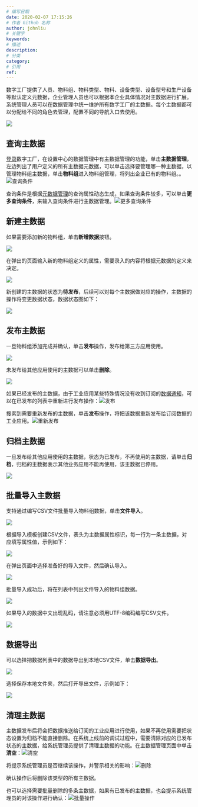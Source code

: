 ```yaml
---
# 编写日期
date: 2020-02-07 17:15:26
# 作者 Github 名称
author: johnliu
# 关键字
keywords:
# 描述
description:
# 分类
category: 
# 引用
ref:
---
```


数字工厂提供了人员、物料组、物料类型、物料、设备类型、设备型号和生产设备等默认定义元数据，企业管理人员也可以根据本企业具体情况对主数据进行扩展。系统管理人员可以在数据管理中统一维护所有数字工厂的主数据。每个主数据都可以分配给不同的角色去管理，配置不同的导航入口去使用。

![](https://static-aliyun-doc.oss-accelerate.aliyuncs.com/assets/img/zh-CN/9808359951/p74705.png)

## 查询主数据

[登录](https://help.aliyun.com/document_detail/126840.htm#section-9jj-o1j-jok)数字工厂，在设置中心的数据管理中有主数据管理的功能，单击**主数据管理**，左边列出了用户定义的所有主数据元数据，可以单击选择要管理哪一种主数据，以管理物料组主数据，单击**物料组**进入物料组管理，将列出企业已有的物料组。。![查询条件](https://static-aliyun-doc.oss-accelerate.aliyuncs.com/assets/img/zh-CN/9295577061/p198957.png)

查询条件是根据[元数据管理](https://help.aliyun.com/document_detail/126855.htm#section-gac-da1-uv1)的查询属性动态生成，如果查询条件较多，可以单击**更多查询条件**，来输入查询条件进行主数据管理。![更多查询条件](https://static-aliyun-doc.oss-accelerate.aliyuncs.com/assets/img/zh-CN/0395577061/p198958.png)

## 新建主数据

如果需要添加新的物料组，单击**新增数据**按钮。

![](https://static-aliyun-doc.oss-accelerate.aliyuncs.com/assets/img/zh-CN/9808359951/p53469.png)

在弹出的页面输入新的物料组定义的属性，需要录入的内容将根据元数据的定义来决定。

![](https://static-aliyun-doc.oss-accelerate.aliyuncs.com/assets/img/zh-CN/9808359951/p53470.png)

新创建的主数据的状态为**待发布**，后续可以对每个主数据做对应的操作，主数据的操作将变更数据状态，数据状态图如下：

![](https://static-aliyun-doc.oss-accelerate.aliyuncs.com/assets/img/zh-CN/9808359951/p74703.png)

## 发布主数据

一旦物料组添加完成并确认，单击**发布**操作，发布给第三方应用使用。

![](https://static-aliyun-doc.oss-accelerate.aliyuncs.com/assets/img/zh-CN/9808359951/p53472.png)

未发布给其他应用使用的主数据可以单击**删除**。

![](https://static-aliyun-doc.oss-accelerate.aliyuncs.com/assets/img/zh-CN/0908359951/p53474.png)

如果已经发布的主数据，由于工业应用某些特殊情况没有收到订阅的[数据通知](https://help.aliyun.com/document_detail/148389.htm#concept-2359582)，可以在已发布的列表中重新进行发布操作：![发布](https://static-aliyun-doc.oss-accelerate.aliyuncs.com/assets/img/zh-CN/0908359951/p104752.png)

搜索到需要重新发布的主数据，单击**发布**操作，将把该数据重新发布给订阅数据的工业应用。![重新发布](https://static-aliyun-doc.oss-accelerate.aliyuncs.com/assets/img/zh-CN/0908359951/p104755.png)

## 归档主数据

一旦发布给其他应用使用的主数据，状态为已发布，不再使用的主数据，请单击**归档**，归档的主数据表示其他业务应用不能再使用，该主数据已停用。

![](https://static-aliyun-doc.oss-accelerate.aliyuncs.com/assets/img/zh-CN/0908359951/p53476.png)

## 批量导入主数据

支持通过编写CSV文件批量导入物料组数据，单击**文件导入**。

![](https://static-aliyun-doc.oss-accelerate.aliyuncs.com/assets/img/zh-CN/0908359951/p53479.png)

根据导入模板创建CSV文件，表头为主数据属性标识，每一行为一条主数据，对应填写属性值，示例如下：

![](https://static-aliyun-doc.oss-accelerate.aliyuncs.com/assets/img/zh-CN/0908359951/p53480.png)

在弹出页面中选择准备好的导入文件，然后确认导入。

![](https://static-aliyun-doc.oss-accelerate.aliyuncs.com/assets/img/zh-CN/0908359951/p53481.png)

批量导入成功后，将在列表中列出文件导入的物料组数据。

![](https://static-aliyun-doc.oss-accelerate.aliyuncs.com/assets/img/zh-CN/0908359951/p53482.png)

如果导入的数据中文出现乱码，请注意必须用UTF-8编码编写CSV文件。

![](https://static-aliyun-doc.oss-accelerate.aliyuncs.com/assets/img/zh-CN/0908359951/p53484.png)

## 数据导出

可以选择把数据列表中的数据导出到本地CSV文件，单击**数据导出**。

![](https://static-aliyun-doc.oss-accelerate.aliyuncs.com/assets/img/zh-CN/0908359951/p53487.png)

选择保存本地文件夹，然后打开导出文件，示例如下：

![](https://static-aliyun-doc.oss-accelerate.aliyuncs.com/assets/img/zh-CN/0908359951/p53488.png)

## 清理主数据

主数据发布后将会把数据推送给订阅的工业应用进行使用，如果不再使用需要把状态设置为归档不能直接删除。在系统上线前的调试过程中，需要清除对应的已发布状态的主数据，给系统管理员提供了清理主数据的功能。在主数据管理页面中单击**清空**：![清空](https://static-aliyun-doc.oss-accelerate.aliyuncs.com/assets/img/zh-CN/1395577061/p198988.png)

将提示系统管理员是否继续该操作，并警示相关的影响：![删除](https://static-aliyun-doc.oss-accelerate.aliyuncs.com/assets/img/zh-CN/1395577061/p198989.png)

确认操作后将删除该类型的所有主数据。

也可以选择需要批量删除的多条主数据，如果有已发布的主数据，也会提示系统管理员的对该操作进行确认：![批量操作](https://static-aliyun-doc.oss-accelerate.aliyuncs.com/assets/img/zh-CN/1395577061/p198990.png)